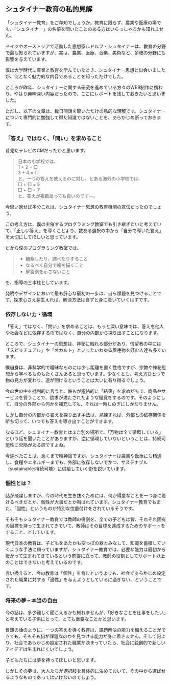 ## シュタイナー教育の私的見解

「シュタイナー教育」をご存知でしょうか。教育に限らず、農業や医療の場でも、「シュタイナー」の名前を聞いたことのある方はいらっしゃるかも知れません。

ドイツやオーストリアで活動した思想家ルドルフ・シュタイナーは、教育の分野で最も知られていますが、実は、農業、医療、音楽、美術など、多岐の分野にも影響を与えています。

僕は大学時代に農業と教育を学んでいたとき、シュタイナー思想と出会いましたが、何となく魅力的な内容であることを知っただけでした。

ところが昨年、シュタイナーに関する研究を進めている方々のWEB制作に携わり、やはり興味深い内容だったので、ここにレポートを残しておきたいと思いました。

ただし、以下の文章は、数日間話を聞いただけの私的な理解です。シュタイナーについて専門的に勉強して得た知識ではないことを、あらかじめ断っておきます。

### 「答え」ではなく、「問い」を求めること

昔見たテレビのCMだったかと思います。

> 日本の小学校では、  
> 1 + 2 = □  
> 3 + 4 = □  
> と、一つの答えを教えるのに対し、とある海外の小学校では、  
> □ + □ = 5  
> □ + □ = 7  
> と、答えが複数あっても良いのです―。

今思い返せば多分これは、シュタイナー思想の教育機関の宣伝だったのでしょう。

この考え方は、僕の主催するプログラミング教室でも引き継ぎたいと考えていて、「正しい答え」を導くことより、数ある選択の中から「自分で導いた答え」を大切にしてほしいと思っています。

だから僕のプログラミング教室では、

> * 観察したり、調べたりすること
> * なるべく自分で絵を描くこと
> * 解答例を示さないこと

を、指導の三本柱としています。

発明やデザインにおいて最も肝心な最初の一歩は、自ら課題を見つけることです。探求心さえ芽生えれば、解決方法は自ずと身に着いていくはずです。

### 依存しない力・循環

「答え」ではなく、「問い」を求めることは、もっと深い意味では、答えを他人や社会などに依存するのではなく、自分の内部から探り出すことになります。

ところで、シュタイナーの思想は、神秘に触れる部分があり、信望者の中には「スピリチュアル」や「オカルト」といったいわゆる眉唾物を好む人達も多くいます。

僕自身は、非科学的で曖昧なものには少し距離を置く性格ですが、宗教や神秘思想から学べるものもたくさんあると思っています。少なくとも、考え方ひとつで物の見方が変わり、道が開けるということは大いに有り得るでしょう。

今の世の中を批判的に言うと、誰もが短絡的に「結果」を求めがちで、商品やサービスを買うことで、欲求が満たされたような錯覚をするのです。そのようにして、自分の外部から何かを補充しても、それは一時しのぎにしかなりません。

しかし自分の内部から答えを探り出す手法は、熟練すれば、外部との依存関係を断ち切って、いつでも答えを導き出すことができます。

なるほど、シュタイナー教育とはまた別の場所で、「万物は全て循環している」という話を聞いたことがありますが、逆に循環していないということは、持続可能性に欠陥がある訳ですよね。

今述べたことは、あくまで精神論ですが、シュタイナーは農業や医療にも精通し、食糧やエネルギーまでも、外部に依存しないでかつ、サステナブル（sustainable:持続可能）に供給していく術を説いています。

### 個性とは？

話が飛躍しますが、今の時代を生き抜くためには、何か得意なことを一つ身に着けるべきだとか、個性が大事だとか叫ばれています。シュタイナー教育でもまた、「個性」というものが特別な位置付けをされているそうです。

そもそもシュタイナー教育では教師の役割を、全ての子どもは皆、それぞれ固有の目標を持って生まれてきていて、教師はその目標を達成するためのサポートをすること、としています。

現代日本の教育は、子どもをあたかも空っぽの器とみなして、知識を蓄積していくような手法に頼っていますが、シュタイナー教育では、必要な能力は最初から授かって生まれてきているという前提に立って、教師の役割としてサポート以上のことはできないと考えているのです。

言い換えると、今の教育は「個性」を育むというよりも、社会であらかじめ設定された職業に対する「適性」を与えようとしているに過ぎない、ということです。

### 将来の夢 – 本当の自由

今の話は、多少難しく聞こえるかも知れませんが、「好きなことを仕事をしたい」と考えている子供にとって、とても重要なことかと思います。

冒頭の話のように、一つの答えを導く教育は、課題解決の能力を備えることができても、そもそも何が課題なのかを見つける能力が身に着きません。そして何より、社会であらかじめ設定された職業が決まっていたら、社会に独創的で新しいアイデアは生まれにくいでしょう。

子どもたちには夢を持ってほしいと思います。

しかしその夢は、大人たちが選択肢を具体的に決めておいて、その中から選ばせるようなものであってはいけないのでしょう。
